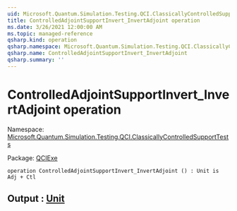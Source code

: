 ```yaml
---
uid: Microsoft.Quantum.Simulation.Testing.QCI.ClassicallyControlledSupportTests.ControlledAdjointSupportInvert_InvertAdjoint
title: ControlledAdjointSupportInvert_InvertAdjoint operation
ms.date: 3/26/2021 12:00:00 AM
ms.topic: managed-reference
qsharp.kind: operation
qsharp.namespace: Microsoft.Quantum.Simulation.Testing.QCI.ClassicallyControlledSupportTests
qsharp.name: ControlledAdjointSupportInvert_InvertAdjoint
qsharp.summary: ''
---
```


# ControlledAdjointSupportInvert_InvertAdjoint operation

Namespace: [Microsoft.Quantum.Simulation.Testing.QCI.ClassicallyControlledSupportTests](xref:Microsoft.Quantum.Simulation.Testing.QCI.ClassicallyControlledSupportTests)

Package: [QCIExe](https://nuget.org/packages/QCIExe)




```qsharp
operation ControlledAdjointSupportInvert_InvertAdjoint () : Unit is Adj + Ctl
```


## Output : [Unit](xref:microsoft.quantum.lang-ref.unit)

